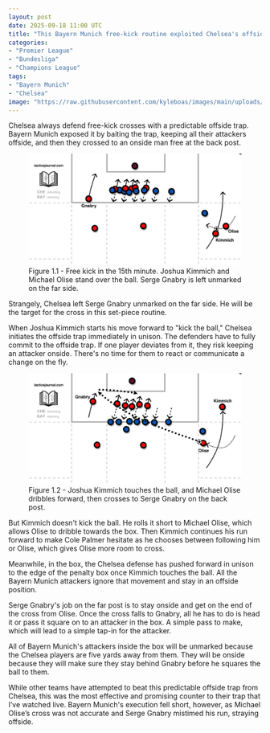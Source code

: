 ```yaml
---
layout: post
date: 2025-09-18 11:00 UTC
title: "This Bayern Munich free-kick routine exploited Chelsea's offside trap"
categories:
- "Premier League"
- "Bundesliga"
- "Champions League"
tags:
- "Bayern Munich"
- "Chelsea"
image: "https://raw.githubusercontent.com/kyleboas/images/main/uploads/2025/09/17/Image-17Sep2025_19:14:26.png"
---
```


Chelsea always defend free-kick crosses with a predictable offside trap. Bayern Munich exposed it by baiting the trap, keeping all their attackers offside, and then they crossed to an onside man free at the back post.

<!---more--->

<figure>
    <img src="https://raw.githubusercontent.com/kyleboas/images/main/uploads/2025/09/17/Image-17Sep2025_19:14:26.png">
    <figcaption>Figure 1.1 - Free kick in the 15th minute. Joshua Kimmich and Michael Olise stand over the ball. Serge Gnabry is left unmarked on the far side.</figcaption>
</figure>

Strangely, Chelsea left Serge Gnabry unmarked on the far side. He will be the target for the cross in this set-piece routine.

When Joshua Kimmich starts his move forward to "kick the ball," Chelsea initiates the offside trap immediately in unison. The defenders have to fully commit to the offside trap. If one player deviates from it, they risk keeping an attacker onside. There's no time for them to react or communicate a change on the fly.

<figure>
    <img src="https://raw.githubusercontent.com/kyleboas/images/main/uploads/2025/09/17/Image-17Sep2025_19:14:29.png">
    <figcaption>Figure 1.2 - Joshua Kimmich touches the ball, and Michael Olise dribbles forward, then crosses to Serge Gnabry on the back post.</figcaption>
</figure>

But Kimmich doesn't kick the ball. He rolls it short to Michael Olise, which allows Olise to dribble towards the box. Then Kimmich continues his run forward to make Cole Palmer hesitate as he chooses between following him or Olise, which gives Olise more room to cross.

Meanwhile, in the box, the Chelsea defense has pushed forward in unison to the edge of the penalty box once Kimmich touches the ball. All the Bayern Munich attackers ignore that movement and stay in an offside position.

Serge Gnabry's job on the far post is to stay onside and get on the end of the cross from Olise. Once the cross falls to Gnabry, all he has to do is head it or pass it square on to an attacker in the box. A simple pass to make, which will lead to a simple tap-in for the attacker.

All of Bayern Munich's attackers inside the box will be unmarked because the Chelsea players are five yards away from them. They will be onside because they will make sure they stay behind Gnabry before he squares the ball to them.

While other teams have attempted to beat this predictable offside trap from Chelsea, this was the most effective and promising counter to their trap that I’ve watched live. Bayern Munich's execution fell short, however, as Michael Olise’s cross was not accurate and Serge Gnabry mistimed his run, straying offside.
